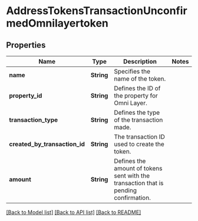 # AddressTokensTransactionUnconfirmedOmnilayertoken

## Properties

Name | Type | Description | Notes
------------ | ------------- | ------------- | -------------
**name** | **String** | Specifies the name of the token. | 
**property_id** | **String** | Defines the ID of the property for Omni Layer. | 
**transaction_type** | **String** | Defines the type of the transaction made. | 
**created_by_transaction_id** | **String** | The transaction ID used to create the token. | 
**amount** | **String** | Defines the amount of tokens sent with the transaction that is pending confirmation. | 

[[Back to Model list]](../README.md#documentation-for-models) [[Back to API list]](../README.md#documentation-for-api-endpoints) [[Back to README]](../README.md)


